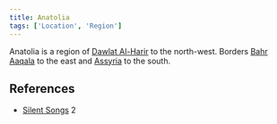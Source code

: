 ```yaml
---
title: Anatolia
tags: ['Location', 'Region']
---
```

Anatolia is a region of [Dawlat Al-Harir](/_wiki/dawlat-al-harir.md) to the north-west. Borders [Bahr Aaqala](/_wiki/bahr-aaqala.md) to the east and [Assyria](/_wiki/assyria.md) to the south.

## References
- [Silent Songs](/_wiki/silent-songs.md) 2
